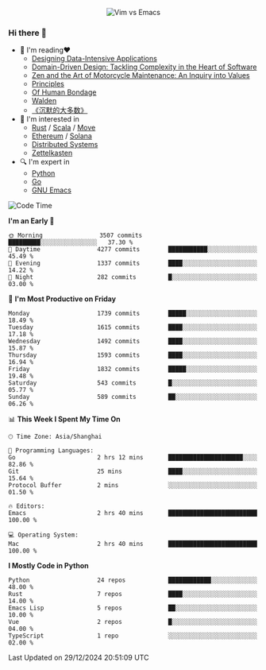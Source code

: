<p align="center">
    <img src="https://gist.githubusercontent.com/coldnight/e696baffb094e71c96cb302118878eae/raw/40ea5053a6f66cc65f90f437e4173497da225958/banner.gif" alt="Vim vs Emacs" />
</p>

### Hi there 👋

- 📖 I'm reading❤️
    + [Designing Data-Intensive Applications](https://www.oreilly.com/library/view/designing-data-intensive-applications/9781491903063/)
    + [Domain-Driven Design: Tackling Complexity in the Heart of Software](https://www.dddcommunity.org/book/evans_2003/)
    + [Zen and the Art of Motorcycle Maintenance: An Inquiry into Values](https://en.wikipedia.org/wiki/Zen_and_the_Art_of_Motorcycle_Maintenance)
    + [Principles](https://www.principles.com/)
    + [Of Human Bondage](https://en.wikipedia.org/wiki/Of_Human_Bondage)
    + [Walden](https://en.wikipedia.org/wiki/Walden)
    + [《沉默的大多数》](https://en.wikipedia.org/wiki/Silent_majority)
- 🌱 I'm interested in
    + [Rust](https://www.rust-lang.org/) / [Scala](https://www.scala-lang.org/) / [Move](https://github.com/move-language/move/)
    + [Ethereum](https://ethereum.org/en/) / [Solana](https://solana.com/)
	+ [Distributed Systems](https://www.linuxzen.com/notes/topics/20200320174417_%E5%88%86%E5%B8%83%E5%BC%8F/)
	+ [Zettelkasten](https://www.linuxzen.com/notes/notes/20220120080920-slip_box/)
- 🔍 I'm expert in
    + [Python](https://www.python.org/)
    + [Go](https://go.dev/)
    + [GNU Emacs](https://www.gnu.org/software/emacs/)

<!--START_SECTION:waka-->
![Code Time](http://img.shields.io/badge/Code%20Time-3%2C207%20hrs%2021%20mins-blue)

**I'm an Early 🐤** 

```text
🌞 Morning                3507 commits        █████████░░░░░░░░░░░░░░░░   37.30 % 
🌆 Daytime                4277 commits        ███████████░░░░░░░░░░░░░░   45.49 % 
🌃 Evening                1337 commits        ████░░░░░░░░░░░░░░░░░░░░░   14.22 % 
🌙 Night                  282 commits         █░░░░░░░░░░░░░░░░░░░░░░░░   03.00 % 
```
📅 **I'm Most Productive on Friday** 

```text
Monday                   1739 commits        █████░░░░░░░░░░░░░░░░░░░░   18.49 % 
Tuesday                  1615 commits        ████░░░░░░░░░░░░░░░░░░░░░   17.18 % 
Wednesday                1492 commits        ████░░░░░░░░░░░░░░░░░░░░░   15.87 % 
Thursday                 1593 commits        ████░░░░░░░░░░░░░░░░░░░░░   16.94 % 
Friday                   1832 commits        █████░░░░░░░░░░░░░░░░░░░░   19.48 % 
Saturday                 543 commits         █░░░░░░░░░░░░░░░░░░░░░░░░   05.77 % 
Sunday                   589 commits         ██░░░░░░░░░░░░░░░░░░░░░░░   06.26 % 
```


📊 **This Week I Spent My Time On** 

```text
🕑︎ Time Zone: Asia/Shanghai

💬 Programming Languages: 
Go                       2 hrs 12 mins       █████████████████████░░░░   82.86 % 
Git                      25 mins             ████░░░░░░░░░░░░░░░░░░░░░   15.64 % 
Protocol Buffer          2 mins              ░░░░░░░░░░░░░░░░░░░░░░░░░   01.50 % 

🔥 Editors: 
Emacs                    2 hrs 40 mins       █████████████████████████   100.00 % 

💻 Operating System: 
Mac                      2 hrs 40 mins       █████████████████████████   100.00 % 
```

**I Mostly Code in Python** 

```text
Python                   24 repos            ████████████░░░░░░░░░░░░░   48.00 % 
Rust                     7 repos             ████░░░░░░░░░░░░░░░░░░░░░   14.00 % 
Emacs Lisp               5 repos             ██░░░░░░░░░░░░░░░░░░░░░░░   10.00 % 
Vue                      2 repos             █░░░░░░░░░░░░░░░░░░░░░░░░   04.00 % 
TypeScript               1 repo              ░░░░░░░░░░░░░░░░░░░░░░░░░   02.00 % 
```




 Last Updated on 29/12/2024 20:51:09 UTC
<!--END_SECTION:waka-->
